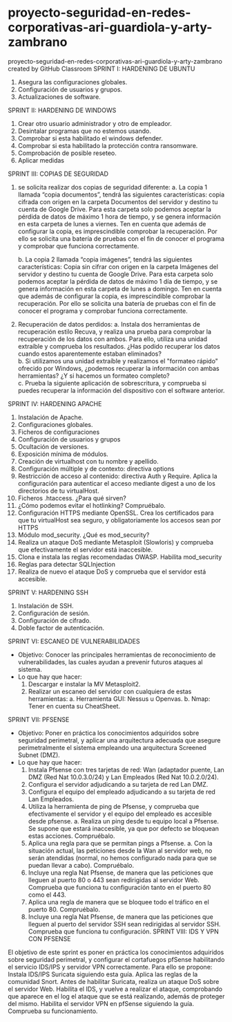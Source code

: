 # proyecto-seguridad-en-redes-corporativas-ari-guardiola-y-arty-zambrano
proyecto-seguridad-en-redes-corporativas-ari-guardiola-y-arty-zambrano created by GitHub Classroom
SPRINT I: HARDENING DE UBUNTU

  1. Asegura las configuraciones globales.
  2. Configuración de usuarios y grupos.
  3. Actualizaciones de software.



SPRINT II: HARDENING DE WINDOWS

  1. Crear otro usuario administrador y otro de empleador.
  2. Desintalar programas que no estemos usando.
  3. Comprobar si esta habilitado el windows defender.
  4. Comprobar si esta habilitado la protección contra ransomware.
  5. Comprobación de posible reseteo.
  6. Aplicar medidas



SPRINT III: COPIAS DE SEGURIDAD

  1. se solicita realizar dos copias de seguridad diferente:
     a. La copia 1 llamada “copia documentos”, tendrá las siguientes características:
       copia cifrada con origen en la carpeta Documentos del servidor y destino tu cuenta de Google Drive. 
       Para esta carpeta solo podemos aceptar la pérdida de datos de máximo 1 hora de tiempo, y se genera información en esta carpeta de lunes a viernes. 
       Ten en cuenta que además de configurar la copia, es imprescindible comprobar la recuperación. Por ello se solicita una batería de pruebas con el fin de conocer        el programa y comprobar que funciona correctamente.

     b. La copia 2 llamada “copia imágenes”, tendrá las siguientes características: Copia sin cifrar con origen en la carpeta Imágenes del servidor y destino tu cuenta         de Google Drive. Para esta carpeta solo podemos aceptar la pérdida de datos de máximo 1 día de tiempo, y se genera información en esta carpeta de lunes a               domingo. Ten en cuenta que además de configurar la copia, es imprescindible comprobar la recuperación. Por ello se solicita una batería de pruebas con el fin           de conocer el programa y comprobar funciona correctamente.

  2. Recuperación de datos perdidos:
    a. Instala dos herramientas de recuperación estilo Recuva, y realiza una prueba para comprobar la recuperación de los datos con ambos. Para ello, utiliza una              unidad extraíble y comprueba los resultados. ¿Has podido recuperar los datos cuando estos aparentemente estaban eliminados? 		
    b. Si utilizamos una unidad extraíble y realizamos el "formateo rápido" ofrecido por Windows, ¿podemos recuperar la información con ambas herramientas? ¿Y si              hacemos un formateo completo?	
    c. Prueba la siguiente aplicación de sobrescritura, y comprueba si puedes 	recuperar la información del dispositivo con el software anterior.

 

SPRINT IV: HARDENING APACHE

  1. Instalación de Apache.
  2. Configuraciones globales.
  3. Ficheros de configuraciones
  4. Configuración de usuarios y grupos
  5. Ocultación de versiones. 
  6. Exposición mínima de módulos.
  7. Creación de virtualhost con tu nombre y apellido.
  8. Configuración múltiple y de contexto: directiva options
  9. Restricción de acceso al contenido: directiva Auth y Require. Aplica la configuración para autenticar el acceso mediante digest a uno de los directorios de tu         virtualHost.
  10. Ficheros .htaccess. ¿Para qué sirven?
  11. ¿Cómo podemos evitar el hotlinking? Compruébalo.
  12. Configuración HTTPS mediante OpenSSL. Crea los certificados para que tu virtualHost sea seguro, y obligatoriamente los accesos sean por HTTPS
  13. Módulo mod_security. ¿Qué es mod_security?
  14. Realiza un ataque DoS mediante Metasploit (Slowloris) y comprueba que efectivamente el servidor está inaccesible.
  15. Clona e instala las reglas recomendadas OWASP. Habilita mod_security
  16. Reglas para detectar SQLInjection
  17. Realiza de nuevo el ataque DoS y comprueba que el servidor está accesible.



SPRINT V: HARDENING SSH

  1. Instalación de SSH.
  2. Configuración de sesión.
  3. Configuración de cifrado.
  4. Doble factor de autenticación.



SPRINT VI: ESCANEO DE VULNERABILIDADES

  * Objetivo: Conocer las principales herramientas de reconocimiento de vulnerabilidades, las       cuales ayudan a prevenir futuros ataques al sistema.
  * Lo que hay que hacer:
    1. Descargar e instalar la MV Metasploit2. 
    2. Realizar un escaneo del servidor con cualquiera de estas herramientas:
       a. Herramienta GUI: Nessus u Openvas.
       b. Nmap: Tener en cuenta su CheatSheet.
       
       
       
SPRINT VII: PFSENSE

  * Objetivo: Poner en práctica los conocimientos adquiridos sobre seguridad perimetral, y aplicar una arquitectura adecuada que asegure perimetralmente el sistema                   empleando una arquitectura Screened Subnet (DMZ).
  * Lo que hay que hacer: 
    1. Instala Pfsense con tres tarjetas de red: Wan (adaptador puente, Lan DMZ (Red Nat 10.0.3.0/24) y Lan Empleados (Red Nat 10.0.2.0/24).
    2. Configura el servidor adjudicando a su tarjeta de red Lan DMZ.
    3. Configura el equipo del empleado adjudicando a su tarjeta de red Lan Empleados.
    4. Utiliza la herramienta de ping de Pfsense, y comprueba que efectivamente el servidor y el equipo del empleado es accesible desde pfsense.
       a. Realiza un ping desde tu equipo local a Pfsense. Se supone que estará inaccesible, ya que por defecto se bloquean estas acciones. Compruébalo.
    5. Aplica una regla para que se permitan pings a Pfsense.
       a. Con la situación actual, las peticiones desde la Wan al servidor web, no serán atendidas (normal, no hemos configurado nada para que se puedan llevar a cabo). Compruébalo.
    6. Incluye una regla Nat Pfsense, de manera que las peticiones que lleguen al puerto 80 o 443 sean redirigidas al servidor Web. Comprueba que funciona tu                  configuración tanto en el puerto 80 como el 443.
    7. Aplica una regla de manera que se bloquee todo el tráfico en el puerto 80. Compruébalo.
    8. Incluye una regla Nat Pfsense, de manera que las peticiones que lleguen al puerto del servidor SSH sean redirigidas al servidor SSH. Comprueba que funciona tu configuración.
SPRINT VIII: IDS Y VPN CON PFSENSE

El objetivo de este sprint es poner en práctica los conocimientos adquiridos sobre seguridad perimetral, y configurar el cortafuegos pfSense habilitando el servicio IDS/IPS y servidor VPN correctamente.
Para ello se propone:
Instala IDS/IPS Suricata siguiendo esta guía.
Aplica las reglas de la comunidad Snort.
Antes de habilitar Suricata, realiza un ataque DoS sobre el servidor Web. 
Habilita el IDS, y vuelve a realizar el ataque, comprobando que aparece en el log el ataque que se está realizando, además de proteger del mismo.
Habilita el servidor VPN en pfSense siguiendo la guía. Comprueba su funcionamiento.

